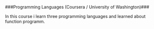 ###Programming Languages (Coursera / University of Washington)###

In this course  i learn three programming languages  and learned about function programm.
